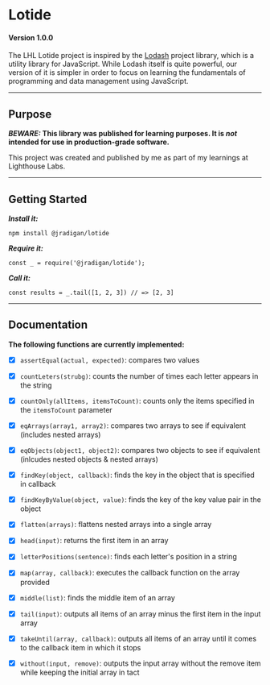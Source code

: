 # Lotide

#### **Version 1.0.0**

The LHL Lotide project is inspired by the [Lodash](https://lodash.com) project library, which is a utility library for JavaScript. While Lodash itself is quite powerful, our version of it is simpler in order to focus on learning the fundamentals of programming and data management using JavaScript.

---------------------------------------------------

## Purpose

**_BEWARE:_ This library was published for learning purposes. It is _not_ intended for use in production-grade software.**

This project was created and published by me as part of my learnings at Lighthouse Labs. 

---------------------------------------------------
## Getting Started

**_Install it:_**

`npm install @jradigan/lotide`

**_Require it:_**

`const _ = require('@jradigan/lotide');`

**_Call it:_**

`const results = _.tail([1, 2, 3]) // => [2, 3]`

---------------------------------------------------

## Documentation

**The following functions are currently implemented:**

- [x]  `assertEqual(actual, expected)`: compares two values
- [x] `countLeters(strubg)`: counts the number of times each letter appears in the string
- [x] `countOnly(allItems, itemsToCount)`: counts only the items specified in the `itemsToCount` parameter 
- [x] `eqArrays(array1, array2)`: compares two arrays to see if equivalent (includes nested arrays)
- [x] `eqObjects(object1, object2)`: compares two objects to see if equivalent (inlcudes nested objects & nested arrays)
- [x] `findKey(object, callback)`: finds the key in the object that is specified in callback
- [x] `findKeyByValue(object, value)`: finds the key of the key value pair in the object
- [x] `flatten(arrays)`: flattens nested arrays into a single array
- [x] `head(input)`: returns the first item in an array
- [x] `letterPositions(sentence)`: finds each letter's position in a string
- [x] `map(array, callback)`: executes the callback function on the array provided
- [x] `middle(list)`: finds the middle item of an array
- [x] `tail(input)`: outputs all items of an array minus the first item in the input array
- [x] `takeUntil(array, callback)`: outputs all items of an array until it comes to the callback item in which it stops
- [x] `without(input, remove)`: outputs the input array without the remove item while keeping the initial array in tact 

